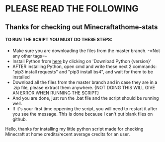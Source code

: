 # PLEASE READ THE FOLLOWING

## Thanks for checking out Minecraftathome-stats

#### TO RUN THE SCRIPT YOU MUST DO THESE STEPS:
* Make sure you are downloading the files from the master branch. -=Not any other tags=-
* Install Python from [here](https://www.python.org/downloads/) by clicking on 'Download Python {version}'
* AFTER installing Python, open cmd and write these next 2 commands: "pip3 install requests" and "pip3 install bs4", and wait for them to be installed
* Download all the files from the master branch and in case they are in a .zip file, please extract them anywhere. {NOT DOING THIS WILL GIVE AN ERROR WHEN RUNNING THE SCRIPT}
* And you are done, just run the .bat file and the script should be running well.
* If it's your first time oppening the script, you will need to restart it after you see the message. This is done because I can't put blank files on github.

Hello, thanks for installing my little python script made for checking Minecraft at home credits/recent average credits for an user.
